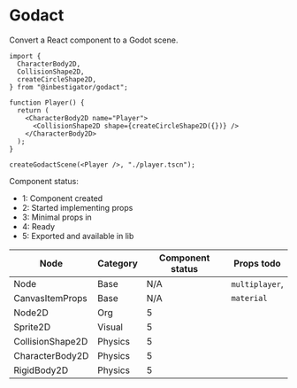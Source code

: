 # Godact

Convert a React component to a Godot scene.

```tsx
import {
  CharacterBody2D,
  CollisionShape2D,
  createCircleShape2D,
} from "@inbestigator/godact";

function Player() {
  return (
    <CharacterBody2D name="Player">
      <CollisionShape2D shape={createCircleShape2D({})} />
    </CharacterBody2D>
  );
}

createGodactScene(<Player />, "./player.tscn");
```

Component status:

- 1: Component created
- 2: Started implementing props
- 3: Minimal props in
- 4: Ready
- 5: Exported and available in lib

| Node             | Category | Component status | Props todo     |
| ---------------- | -------- | ---------------- | -------------- |
| Node             | Base     | N/A              | `multiplayer`, |
| CanvasItemProps  | Base     | N/A              | `material`     |
| Node2D           | Org      | 5                |                |
| Sprite2D         | Visual   | 5                |                |
| CollisionShape2D | Physics  | 5                |                |
| CharacterBody2D  | Physics  | 5                |                |
| RigidBody2D      | Physics  | 5                |                |
